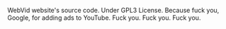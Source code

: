 WebVid website's source code.
Under GPL3 License.
Because fuck you, Google, for adding ads to YouTube. Fuck you. Fuck you. Fuck you.

